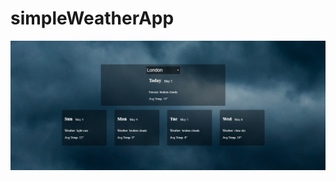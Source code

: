 # simpleWeatherApp

![Test Image 4](https://github.com/liuzimin/simpleWeatherApp/blob/master/simpleWeatherApp.PNG)
